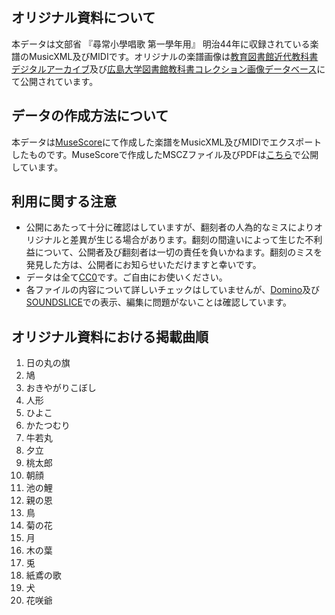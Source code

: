 ## オリジナル資料について

本データは文部省  『尋常小學唱歌 第一學年用』  明治44年に収録されている楽譜のMusicXML及びMIDIです。オリジナルの楽譜画像は[教育図書館近代教科書デジタルアーカイブ](https://nierlib.nier.go.jp/lib/database/KINDAI/EG00016924/)及び[広島大学図書館教科書コレクション画像データベース](http://dc.lib.hiroshima-u.ac.jp/text/metadata/2784)にて公開されています。

## データの作成方法について

本データは[MuseScore](https://musescore.org)にて作成した楽譜をMusicXML及びMIDIでエクスポートしたものです。MuseScoreで作成したMSCZファイル及びPDFは[こちら](https://musescore.com/user/34012811/sets/5109346)で公開しています。

## 利用に関する注意

- 公開にあたって十分に確認はしていますが、翻刻者の人為的なミスによりオリジナルと差異が生じる場合があります。翻刻の間違いによって生じた不利益について、公開者及び翻刻者は一切の責任を負いかねます。翻刻のミスを発見した方は、公開者にお知らせいただけますと幸いです。
- データは全て[CC0](https://creativecommons.org/publicdomain/zero/1.0/deed.ja)です。ご自由にお使いください。
- 各ファイルの内容について詳しいチェックはしていませんが、[Domino](http://takabosoft.com/domino/environ)及び[SOUNDSLICE](https://www.soundslice.com/musicxml-viewer/)での表示、編集に問題がないことは確認しています。


## オリジナル資料における掲載曲順

1. 日の丸の旗
2. 鳩
3. おきやがりこぼし
4. 人形
1. ひよこ
2. かたつむり
3. 牛若丸
4. 夕立
5. 桃太郎
6. 朝顔
7. 池の鯉
8. 親の恩
9. 鳥
10. 菊の花
11. 月
12. 木の葉
13. 兎
14. 紙鳶の歌
15. 犬
16. 花咲爺
